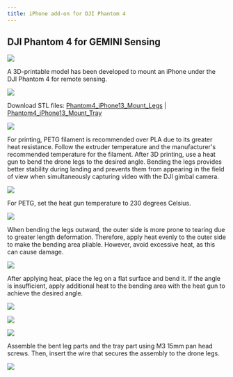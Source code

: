 ```yaml
---
title: iPhone add-on for DJI Phantom 4
---
```

## DJI Phantom 4 for GEMINI Sensing
![](attachment/c51e70bd8065439aef3a5aaa583661bb.png)

A 3D-printable model has been developed to mount an iPhone under the DJI Phantom 4 for remote sensing. 

![](attachment/05f9ddeb63fcd63dcd3c6ade31fa4834.png)

Download STL files:
[Phantom4_iPhone13_Mount_Legs](attachment/Phantom4_iPhone13_Mount_Legs.stl) | 
[Phantom4_iPhone13_Mount_Tray](attachment/Phantom4_iPhone13_Mount_Tray.stl)

![](attachment/c000e1dd3fa16f701b7f29976acdb92d.jpg)

For printing, PETG filament is recommended over PLA due to its greater heat resistance. Follow the extruder temperature and the manufacturer's recommended temperature for the filament.
After 3D printing, use a heat gun to bend the drone legs to the desired angle. Bending the legs provides better stability during landing and prevents them from appearing in the field of view when simultaneously capturing video with the DJI gimbal camera.

![](attachment/3ac34072beefbd6c582c6995c6fb11e2.jpg)

For PETG, set the heat gun temperature to 230 degrees Celsius.

![](attachment/6726bc852676a6025d3eb8ea13062406.jpg)

When bending the legs outward, the outer side is more prone to tearing due to greater length deformation. Therefore, apply heat evenly to the outer side to make the bending area pliable. However, avoid excessive heat, as this can cause damage.

![](attachment/7ef9e007eb5e71eb3ed077ae7230a328.jpg)

After applying heat, place the leg on a flat surface and bend it. If the angle is insufficient, apply additional heat to the bending area with the heat gun to achieve the desired angle.

![](attachment/9429b490eebe5e8033653b79ad341374.jpg)

![](attachment/b4ba5927fb75bac8bb9f693c48a8652d.jpg)

![](attachment/cbd384d3f3ad505bec4f258694bc5daf.jpg)

Assemble the bent leg parts and the tray part using M3 15mm pan head screws. Then, insert the wire that secures the assembly to the drone legs.

![](attachment/45aa4ae2874a58a41d3252304208409e.jpg)